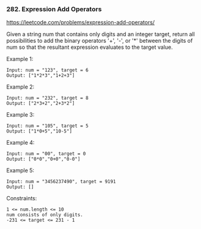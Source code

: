 ### 282. Expression Add Operators

https://leetcode.com/problems/expression-add-operators/


Given a string num that contains only digits and an integer target, return all possibilities to add the binary operators '+', '-', or '*' between the digits of num so that the resultant expression evaluates to the target value.



Example 1:

    Input: num = "123", target = 6
    Output: ["1*2*3","1+2+3"]
Example 2:

    Input: num = "232", target = 8
    Output: ["2*3+2","2+3*2"]
Example 3:

    Input: num = "105", target = 5
    Output: ["1*0+5","10-5"]
Example 4:

    Input: num = "00", target = 0
    Output: ["0*0","0+0","0-0"]
Example 5:

    Input: num = "3456237490", target = 9191
    Output: []


Constraints:

    1 <= num.length <= 10
    num consists of only digits.
    -231 <= target <= 231 - 1